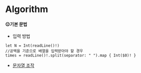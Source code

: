 # Algorithm

#### 😐기본 문법
- 입력 방법  
```
let N = Int(readLine()!)
//공백을 기준으로 배열을 입력받아야 할 경우
times = readLine()!.split(separator: " ").map { Int($0)! }
```

- [문자열 조작](String.playground/Contents.swift)
